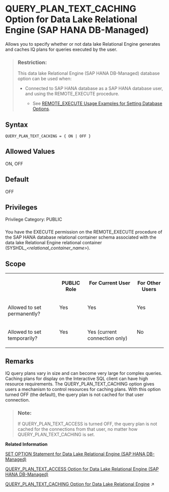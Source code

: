 <!-- loiobee56c43ec8243e5a5771609c43248e2 -->

# QUERY\_PLAN\_TEXT\_CACHING Option for Data Lake Relational Engine \(SAP HANA DB-Managed\)

Allows you to specify whether or not data lake Relational Engine generates and caches IQ plans for queries executed by the user.



> ### Restriction:  
> This data lake Relational Engine \(SAP HANA DB-Managed\) database option can be used when:
> 
> -   Connected to SAP HANA database as a SAP HANA database user, and using the REMOTE\_EXECUTE procedure.
> 
>     -   See [REMOTE\_EXECUTE Usage Examples for Setting Database Options](remote-execute-usage-examples-for-setting-database-options-0023bea.md).



<a name="loiobee56c43ec8243e5a5771609c43248e2__section_df4_nft_lrb"/>

## Syntax

```
QUERY_PLAN_TEXT_CACHING = { ON | OFF }
```



<a name="loiobee56c43ec8243e5a5771609c43248e2__section_qdy_nft_lrb"/>

## Allowed Values

ON, OFF



<a name="loiobee56c43ec8243e5a5771609c43248e2__section_jrp_4ft_lrb"/>

## Default

OFF



<a name="loiobee56c43ec8243e5a5771609c43248e2__section_qzj_rrb_dxb"/>

## Privileges

Privilege Category: PUBLIC



### 

You have the EXECUTE permission on the REMOTE\_EXECUTE procedure of the SAP HANA database relational container schema associated with the data lake Relational Engine relational container \(SYSHDL\_*<relational\_container\_name\>*\).



<a name="loiobee56c43ec8243e5a5771609c43248e2__section_odd_pft_lrb"/>

## Scope


<table>
<tr>
<th valign="top">

 



</th>
<th valign="top">

PUBLIC Role



</th>
<th valign="top">

For Current User



</th>
<th valign="top">

For Other Users



</th>
</tr>
<tr>
<td valign="top">

Allowed to set permanently?



</td>
<td valign="top">

Yes



</td>
<td valign="top">

Yes



</td>
<td valign="top">

Yes



</td>
</tr>
<tr>
<td valign="top">

Allowed to set temporarily?



</td>
<td valign="top">

Yes



</td>
<td valign="top">

Yes \(current connection only\)



</td>
<td valign="top">

No



</td>
</tr>
</table>



<a name="loiobee56c43ec8243e5a5771609c43248e2__section_vys_pft_lrb"/>

## Remarks

IQ query plans vary in size and can become very large for complex queries. Caching plans for display on the Interactive SQL client can have high resource requirements. The QUERY\_PLAN\_TEXT\_CACHING option gives users a mechanism to control resources for caching plans. With this option turned OFF \(the default\), the query plan is not cached for that user connection.

> ### Note:  
> If QUERY\_PLAN\_TEXT\_ACCESS is turned OFF, the query plan is not cached for the connections from that user, no matter how QUERY\_PLAN\_TEXT\_CACHING is set.

**Related Information**  


[SET OPTION Statement for Data Lake Relational Engine \(SAP HANA DB-Managed\)](../030-sql-statements/set-option-statement-for-data-lake-relational-engine-sap-hana-db-managed-84a37a4.md "Changes options that affect the behavior of the database and its compatibility with Transact-SQL. Setting the value of an option can change the behavior for all users or an individual user, in either a temporary or permanent scope.")

[QUERY\_PLAN\_TEXT\_ACCESS Option for Data Lake Relational Engine \(SAP HANA DB-Managed\)](query-plan-text-access-option-for-data-lake-relational-engine-sap-hana-db-managed-1766309.md "Enables or prevents users from accessing query plans from the Interactive SQL client or from using SQL functions to get plans.")

[QUERY_PLAN_TEXT_CACHING Option for Data Lake Relational Engine](https://help.sap.com/viewer/19b3964099384f178ad08f2d348232a9/2023_1_QRC/en-US/a64fc89984f210159c879335f5b3713d.html "Allows you to specify whether or not data lake Relational Engine generates and caches IQ plans for queries executed by the user.") :arrow_upper_right:

